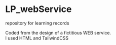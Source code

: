 # LP_webService
repository for learning records

Coded from the design of a fictitious WEB service.<br>
I used HTML and TailwindCSS
